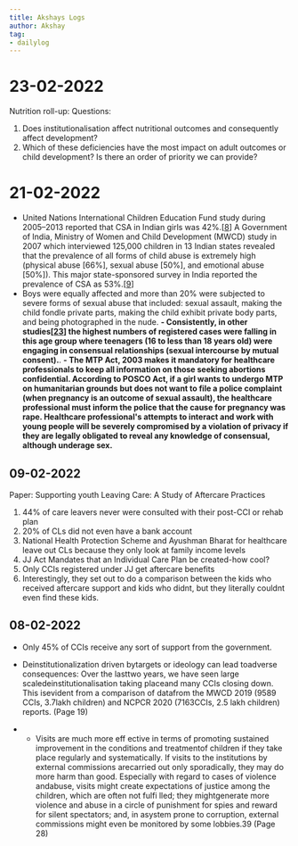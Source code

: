 ```yaml
---
title: Akshays Logs
author: Akshay
tag:
- dailylog
---
```



# 23-02-2022
Nutrition roll-up:
Questions: 
1. Does institutionalisation affect nutritional outcomes and consequently affect development? 
2. Which of these deficiencies have the most impact on adult outcomes or child development? Is there an order of priority we can provide? 

# 21-02-2022
- United Nations International Children Education Fund study during 2005–2013 reported that CSA in Indian girls was 42%.[[8](https://www.ncbi.nlm.nih.gov/pmc/articles/PMC8445113/#ref8)] A Government of India, Ministry of Women and Child Development (MWCD) study in 2007 which interviewed 125,000 children in 13 Indian states revealed that the prevalence of all forms of child abuse is extremely high (physical abuse [66%], sexual abuse [50%], and emotional abuse [50%]). This major state-sponsored survey in India reported the prevalence of CSA as 53%.[[9](https://www.ncbi.nlm.nih.gov/pmc/articles/PMC8445113/#ref9)] 
- Boys were equally affected and more than 20% were subjected to severe forms of sexual abuse that included: sexual assault, making the child fondle private parts, making the child exhibit private body parts, and being photographed in the nude.
**- Consistently, in other studies[[23](https://www.ncbi.nlm.nih.gov/pmc/articles/PMC8445113/#ref23)] the highest numbers of registered cases were falling in this age group where teenagers (16 to less than 18 years old) were engaging in consensual relationships (sexual intercourse by mutual consent).**.
**- The MTP Act, 2003 makes it mandatory for healthcare professionals to keep all information on those seeking abortions confidential. According to POSCO Act, if a girl wants to undergo MTP on humanitarian grounds but does not want to file a police complaint (when pregnancy is an outcome of sexual assault), the healthcare professional must inform the police that the cause for pregnancy was rape. Healthcare professional's attempts to interact and work with young people will be severely compromised by a violation of privacy if they are legally obligated to reveal any knowledge of consensual, although underage sex.**

## 09-02-2022

Paper: Supporting youth Leaving Care: A Study of Aftercare Practices
1. 44% of care leavers never were consulted with their post-CCI or rehab plan 
2. 20% of CLs did not even have a bank account 
3. National Health Protection Scheme and Ayushman Bharat for healthcare leave out CLs because they only look at family income levels 
4. JJ Act Mandates that an Individual Care Plan be created-how cool? 
5. Only CCIs registered under JJ get aftercare benefits 
6.  Interestingly, they set out to do a comparison between the kids who received aftercare support and kids who didnt, but they literally couldnt even find these kids. 



## 08-02-2022
- Only 45% of CCIs receive any sort of support from the government. 

- Deinstitutionalization driven bytargets or ideology can lead toadverse consequences: Over the lasttwo years, we have seen large scaledeinstitutionalisation taking placeand many CCIs closing down. This isevident from a comparison of datafrom the MWCD 2019 (9589 CCIs, 3.7lakh children) and NCPCR 2020 (7163CCIs, 2.5 lakh children) reports. (Page 19)
- - Visits are much more eff ective in terms of promoting sustained improvement in the conditions and treatmentof children if they take place regularly and systematically. If visits to the institutions by external commissions arecarried out only sporadically, they may do more harm than good. Especially with regard to cases of violence andabuse, visits might create expectations of justice among the children, which are often not fulfi lled; they mightgenerate more violence and abuse in a circle of punishment for spies and reward for silent spectators; and, in asystem prone to corruption, external commissions might even be monitored by some lobbies.39 (Page 28)



